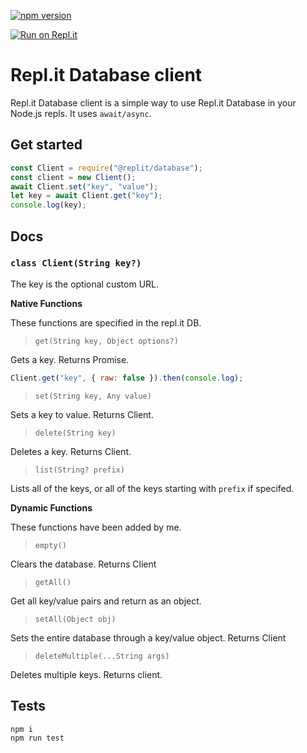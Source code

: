 [![npm version](https://badge.fury.io/js/%40replit%2Fdatabase.svg)](https://badge.fury.io/js/%40replit%2Fdatabase)

[![Run on Repl.it](https://repl.it/badge/github/replit/database-node)](https://repl.it/github/replit/database-node)

# Repl.it Database client
Repl.it Database client is a simple way to use Repl.it Database in your Node.js repls. It uses `await/async`.

## Get started
```js
const Client = require("@replit/database");
const client = new Client();
await Client.set("key", "value");
let key = await Client.get("key");
console.log(key);
```

## Docs
### `class Client(String key?)`
The key is the optional custom URL.

**Native Functions**

These functions are specified in the repl.it DB.

> `get(String key, Object options?)`

Gets a key. Returns Promise.
```js
Client.get("key", { raw: false }).then(console.log);
```

> `set(String key, Any value)`

Sets a key to value. Returns Client. 

> `delete(String key)`

Deletes a key. Returns Client.

> `list(String? prefix)`

Lists all of the keys, or all of the keys starting with `prefix` if specifed.

**Dynamic Functions**

These functions have been added by me.

> `empty()`

Clears the database. Returns Client

> `getAll()`

Get all key/value pairs and return as an object.

> `setAll(Object obj)`

Sets the entire database through a key/value object. Returns Client

> `deleteMultiple(...String args)`

Deletes multiple keys. Returns client.

## Tests
```sh
npm i
npm run test
```
